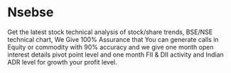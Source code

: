 # Nsebse
Get the latest stock technical analysis of stock/share trends, BSE/NSE technical chart, We Give 100% Assurance that You can generate calls in Equity or commodity with 90% accuracy and we give one month open interest details pivot point level  and one month FII &amp; DII activity and Indian ADR level for growth your profit level.
